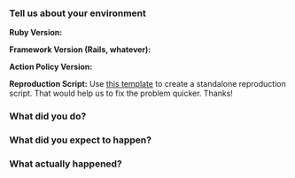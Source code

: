<!--
  This template is for bug reports. If you are reporting a bug, please continue on. If you are here for another reason,
  please, go to Discussions: https://github.com/palkan/action_policy/discussions
-->

### Tell us about your environment

**Ruby Version:**

**Framework Version (Rails, whatever):**

**Action Policy Version:**

**Reproduction Script:** Use [this template](https://github.com/palkan/action_policy/blob/master/.github/bug_report_template.rb) to
create a standalone reproduction script. That would help us to fix the problem quicker. Thanks!

### What did you do?

### What did you expect to happen?

### What actually happened?
